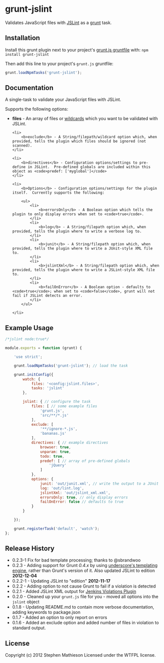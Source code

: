 # grunt-jslint

Validates JavaScript files with [JSLint](https://github.com/douglascrockford/JSLint) as a [grunt](https://github.com/cowboy/grunt) task.

## Installation
Install this grunt plugin next to your project's [grunt.js gruntfile][getting_started] with: `npm install grunt-jslint`

Then add this line to your project's `grunt.js` gruntfile:

```javascript
grunt.loadNpmTasks('grunt-jslint');
```

[npm_registry_page]: http://search.npmjs.org/#/grunt-jslint
[grunt]: https://github.com/cowboy/grunt
[getting_started]: https://github.com/cowboy/grunt/blob/master/docs/getting_started.md

## Documentation

A single-task to validate your JavaScript files with JSLint.

Supports the following options:


<ul>
	<li>
		<b>files</b> - An array of files or <a href="https://github.com/gruntjs/grunt/blob/master/docs/api_file.md#file-lists-and-wildcards">wildcards</a> which you want to be validated with JSLint.
	</li>

	<li>
		<b>exclude</b> - A String/filepath/wildcard option which, when provided, tells the plugin which files should be ignored (not scanned).
	</li>

	<li>
		<b>directives</b> - Configuration options/settings to pre-define in JSLint.  Pre-defined globals are included within this object as <code>predef: ['myglobal']</code>
	</li>

	<li>
		<b>Options</b> - Configuration options/settings for the plugin itself.  Currently supports the following:

		<ul>
			<li>
				<b>errorsOnly</b> - A Boolean option which tells the plugin to only display errors when set to <code>true</code>.
			</li>
			<li>
				<b>log</b> - A String/filepath option which, when provided, tells the plugin where to write a verbose log to.
			</li>
			<li>
				<b>junit</b> - A String/filepath option which, when provided, tells the plugin where to write a JUnit-style XML file to.
			</li>
			<li>
				<b>jslintXml</b> - A String/filepath option which, when provided, tells the plugin where to write a JSLint-style XML file to.
			</li>
			<li>
				<b>failOnError</b> - A Boolean option - defaults to <code>true</code>; when set to <code>false</code>, grunt will not fail if JSLint detects an error.
			</li>
		</ul>

	</li>
</ul>


## Example Usage
```javascript
/*jslint node:true*/

module.exports = function (grunt) {

	'use strict';

	grunt.loadNpmTasks('grunt-jslint'); // load the task

	grunt.initConfig({
		watch: {
			files: '<config:jslint.files>',
			tasks: 'jslint'
		},

		jslint: { // configure the task
			files: [ // some example files
				'grunt.js',
				'src/**/*.js'
			],
			exclude: [
				'**/ignore-*.js',
				'bananas.js'
			],
			directives: { // example directives
				browser: true,
				unparam: true,
				todo: true,
				predef: [ // array of pre-defined globals
					'jQuery'
				]
			},
			options: {
				junit: 'out/junit.xml', // write the output to a JUnit XML
				log: 'out/lint.log',
				jslintXml: 'out/jslint_xml.xml',
				errorsOnly: true, // only display errors
				failOnError: false // defaults to true
			}
		}

	});

	grunt.registerTask('default', 'watch');
};
```


## Release History
* 0.2.3-1 Fix for bad template processing; thanks to @sbrandwoo
* 0.2.3 - Adding support for Grunt *0.4.x* by using [underscore's templating engine](http://underscorejs.org/#template), rather than Grunt's version of it.  Also updated JSLint to edition **2012-12-04**
* 0.2.2-1 - Updating JSLint to "edition" **2012-11-17**
* 0.2.2 - Adding option to not cause Grunt to fail if a violation is detected
* 0.2.1 - Added JSLint XML output for [Jenkins Violations Plugin](https://github.com/jenkinsci/violations-plugin)
* 0.2.0 - Cleaned up your `grunt.js` file for you - moved all options into the `jslint` object
* 0.1.8 - Updating README.md to contain more verbose documentation, adding keywords to package.json
* 0.1.7 - Added an option to only report on errors
* 0.1.6 - Added an exclude option and added number of files in violation to standard output.

## License
Copyright (c) 2012 Stephen Mathieson
Licensed under the WTFPL license.
